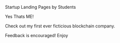 Startup Landing Pages by Students

Yes Thats ME!

Check out my first ever ficticious blockchain company.

Feedback is encouraged! Enjoy

